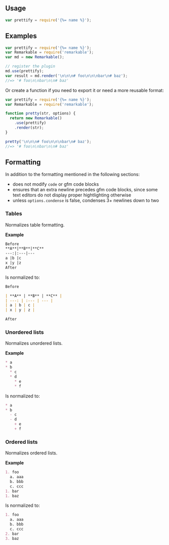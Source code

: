## Usage

```js
var prettify = require('{%= name %}');
```

## Examples

```js
var prettify = require('{%= name %}');
var Remarkable = require('remarkable');
var md = new Remarkable();

// register the plugin
md.use(prettify);
var result = md.render('\n\n\n# foo\n\n\nbar\n# baz');
//=> '# foo\n\nbar\n\n# baz'
```

Or create a function if you need to export it or need a more reusable format:

```js
var prettify = require('{%= name %}');
var Remarkable = require('remarkable');

function pretty(str, options) {
  return new Remarkable()
    .use(prettify)
    .render(str);
}

pretty('\n\n\n# foo\n\n\nbar\n# baz');
//=> '# foo\n\nbar\n\n# baz'
```

## Formatting

In addition to the formatting mentioned in the following sections:

- does not modify `code` or gfm code blocks
- ensures that an extra newline precedes gfm code blocks, since some text editors do not display proper hightlighting otherwise
- unless `options.condense` is false, condenses 3+ newlines down to two

### Tables

Normalizes table formatting.

**Example**

```markdown
Before
**A**|**B**|**C**
---:|:---|---
a |b |c
x |y |z
After
```

Is normalized to:

```markdown
Before

| **A** | **B** | **C** | 
| ---: | :--- | --- |
| a | b | c |
| x | y | z |

After
```

### Unordered lists

Normalizes unordered lists.

**Example**

```markdown
* a
* b
  * c
  * d
    * e
    * f
```

Is normalized to:

```markdown
* a
* b
  - c
  - d
    + e
    + f
```

### Ordered lists

Normalizes ordered lists.

**Example**

```markdown
1. foo
  a. aaa
  b. bbb
  c. ccc
1. bar
1. baz
```

Is normalized to:

```markdown
1. foo
  a. aaa
  b. bbb
  c. ccc
2. bar
3. baz
```
